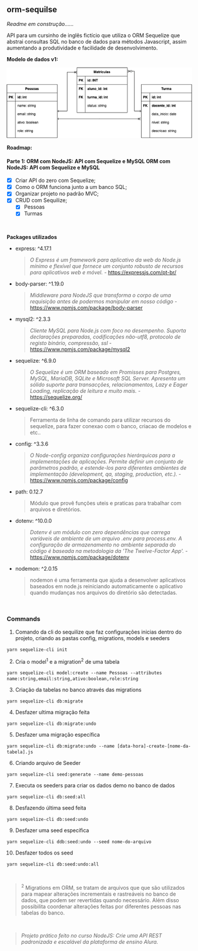 ## orm-sequilse

*Readme em construção......*

API para um cursinho de inglês fictício que utiliza o ORM Sequelize que abstrai
consultas SQL no banco de dados para métodos Javascript, assim aumentando a produtividade
e facilidade de desenvolvimento.

**Modelo de dados v1:**

![Modelo dados projecto orm-sequeliza](https://github.com/henriquesbezerra/codex/blob/master/Alura/orm-sequelize/assets/DERv1.png?raw=true)

**Roadmap:**

#### Parte 1: ORM com NodeJS: API com Sequelize e MySQL ORM com NodeJS: API com Sequelize e MySQL
- [x] Criar API do zero com Sequelize;
- [x] Como o ORM funciona junto a um banco SQL;
- [x] Organizar projeto no padrão MVC;
- [x] CRUD com Sequilize;
  - [x] Pessoas
  - [x] Turmas

<br/>

**Packages utilizados**

- express: ^4.17.1
  > *O Express é um framework para aplicativo da web do Node.js mínimo e flexível que fornece um conjunto robusto de recursos para aplicativos web e móvel.* - https://expressjs.com/pt-br/
- body-parser: ^1.19.0
  > *Middleware para NodeJS que transforma o corpo de uma requisição antes de podermos manipular em nosso código* - https://www.npmjs.com/package/body-parser
- mysql2: ^2.3.3
  > *Cliente MySQL para Node.js com foco no desempenho. Suporta declarações preparadas, codificações não-utf8, protocolo de registo binário, compressão, ssl* - https://www.npmjs.com/package/mysql2
- sequelize: ^6.9.0
  > *O Sequelize é um ORM baseado em Promisses para Postgres, MySQL, MariaDB, SQLite e Microsoft SQL Server. Apresenta um sólido suporte para transacções, relacionamentos, Lazy e Eager Loading, replicação de leitura e muito mais.* - https://sequelize.org/
- sequelize-cli: ^6.3.0
  > Ferramenta de linha de comando para utilizar recursos do sequelize, para fazer conexao com o banco, criacao de modelos e etc..
- config: ^3.3.6
  > *O Node-config organiza configurações hierárquicas para a implementações de aplicações. Permite definir um conjunto de parâmetros padrão, e estende-los para diferentes ambientes de implementação (development, qa, staging, production, etc.).* - https://www.npmjs.com/package/config
- path: 0.12.7
  > Módulo que provê funções uteis e praticas para trabalhar com arquivos e diretórios.
- dotenv: ^10.0.0
  > *Dotenv é um módulo con zero dependências que carrega variáveis de ambiente de um arquivo .env para process.env. A configuração de armazenamento no ambiente separada do código é baseada na metodologia da 'The Twelve-Factor App'.* - https://www.npmjs.com/package/dotenv
- nodemon: ^2.0.15
  > nodemon é uma ferramenta que ajuda a desenvolver aplicativos baseados em node.js reiniciando automaticamente o aplicativo quando mudanças nos arquivos do diretório são detectadas.

<br />


### Commands

1. Comando da cli do sequilize que faz configurações inicias dentro do projeto, criando as pastas config, migrations, models e seeders
```
yarn sequelize-cli init
```

2. Cria o model<sup>1</sup> e a migration<sup>2</sup> de uma tabela
```
yarn sequelize-cli model:create --name Pessoas --attributes name:string,email:string,ativo:boolean,role:string
```

3. Criação da tabelas no banco através das migrations
```
yarn sequelize-cli db:migrate
```

4. Desfazer ultima migração feita
```
yarn sequelize-cli db:migrate:undo
```

5. Desfazer uma migração específica
```
yarn sequelize-cli db:migrate:undo --name [data-hora]-create-[nome-da-tabela].js
```

6. Criando arquivo de Seeder
```
yarn sequelize-cli seed:generate --name demo-pessoas
```

7. Executa os seeders para criar os dados demo no banco de dados
```
yarn sequelize-cli db:seed:all
```

8. Desfazendo última seed feita
```
yarn sequelize-cli db:seed:undo
```

9. Desfazer uma seed específica
```
yarn sequelize-cli ddb:seed:undo --seed nome-do-arquivo
```

10. Desfazer todos os seed
```
yarn sequelize-cli db:seed:undo:all
```

<br/>

> <sup>2</sup> Migrations em ORM, se tratam de arquivos que que são utilizados para mapear alterações incrementais e rastreáveis no banco de dados, que podem ser revertidas quando necessário. Além disso possibilita coordenar alterações feitas por diferentes pessoas nas tabelas do banco.


<br/>




> *Projeto prático feito no curso NodeJS: Crie uma API REST padronizada e escalável da plataforma de ensino Alura.*
